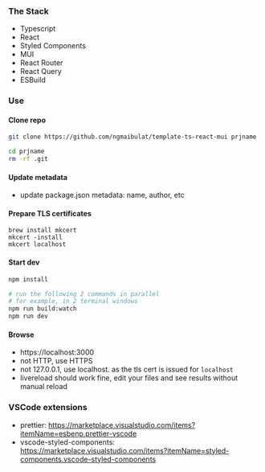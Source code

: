 ### The Stack

- Typescript
- React
- Styled Components
- MUI
- React Router
- React Query
- ESBuild

### Use

#### Clone repo

```bash
git clone https://github.com/ngmaibulat/template-ts-react-mui prjname

cd prjname
rm -rf .git
```

#### Update metadata

- update package.json metadata: name, author, etc

#### Prepare TLS certificates

```
brew install mkcert
mkcert -install
mkcert localhost
```

#### Start dev

```bash
npm install

# run the following 2 commands in parallel
# for example, in 2 terminal windows
npm run build:watch
npm run dev
```

#### Browse

- https://localhost:3000
- not HTTP, use HTTPS
- not 127.0.0.1, use localhost. as the tls cert is issued for `localhost`
- livereload should work fine, edit your files and see results without manual reload

### VSCode extensions

- prettier: https://marketplace.visualstudio.com/items?itemName=esbenp.prettier-vscode
- vscode-styled-components: https://marketplace.visualstudio.com/items?itemName=styled-components.vscode-styled-components
